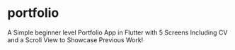 # portfolio
 A Simple beginner level Portfolio App in Flutter with 5 Screens Including CV and a Scroll View to Showcase Previous Work!
